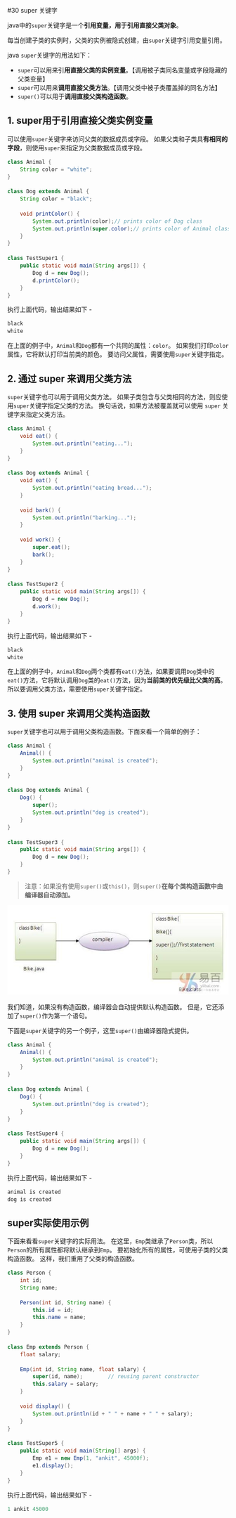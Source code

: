 #30 super 关键字



java中的`super`关键字是一个**引用变量，用于引用直接父类对象**。

每当创建子类的实例时，父类的实例被隐式创建，由`super`关键字引用变量引用。

java `super`关键字的用法如下：

- `super`可以用来引**用直接父类的实例变量**。【调用被子类同名变量或字段隐藏的 父类变量】
- `super`可以用来**调用直接父类方法**。【调用父类中被子类覆盖掉的同名方法】
- `super()`可以用于**调用直接父类构造函数**。

## 1. super用于引用直接父类实例变量

可以使用`super`关键字来访问父类的数据成员或字段。 如果父类和子类具**有相同的字段**，则使用`super`来指定为父类数据成员或字段。

```java
class Animal {
    String color = "white";
}

class Dog extends Animal {
    String color = "black";

    void printColor() {
        System.out.println(color);// prints color of Dog class
        System.out.println(super.color);// prints color of Animal class
    }
}

class TestSuper1 {
    public static void main(String args[]) {
        Dog d = new Dog();
        d.printColor();
    }
}
```

执行上面代码，输出结果如下 -

```java
black
white
```

在上面的例子中，`Animal`和`Dog`都有一个共同的属性：`color`。 如果我们打印`color`属性，它将默认打印当前类的颜色。 要访问父属性，需要使用`super`关键字指定。

## 2. 通过 super 来调用父类方法

`super`关键字也可以用于调用父类方法。 如果子类包含与父类相同的方法，则应使用`super`关键字指定父类的方法。 换句话说，如果方法被覆盖就可以使用 `super` 关键字来指定父类方法。

```java
class Animal {
    void eat() {
        System.out.println("eating...");
    }
}

class Dog extends Animal {
    void eat() {
        System.out.println("eating bread...");
    }

    void bark() {
        System.out.println("barking...");
    }

    void work() {
        super.eat();
        bark();
    }
}

class TestSuper2 {
    public static void main(String args[]) {
        Dog d = new Dog();
        d.work();
    }
}
```

执行上面代码，输出结果如下 -

```java
black
white
```

在上面的例子中，`Animal`和`Dog`两个类都有`eat()`方法，如果要调用`Dog`类中的`eat()`方法，它将默认调用`Dog`类的`eat()`方法，因为**当前类的优先级比父类的高**。
所以要调用父类方法，需要使用`super`关键字指定。

## 3. 使用 super 来调用父类构造函数

`super`关键字也可以用于调用父类构造函数。下面来看一个简单的例子：

```  Java
class Animal {
    Animal() {
        System.out.println("animal is created");
    }
}

class Dog extends Animal {
    Dog() {
        super();
        System.out.println("dog is created");
    }
}

class TestSuper3 {
    public static void main(String args[]) {
        Dog d = new Dog();
    }
}
```

> 注意：如果没有使用`super()`或`this()`，则`super()`**在每个类构造函数中由编译器自动添加。**

![img](30_01.jpg)

我们知道，如果没有构造函数，编译器会自动提供默认构造函数。 但是，它还添加了`super()`作为第一个语句。

下面是`super`关键字的另一个例子，这里`super()`由编译器隐式提供。

```  Java
class Animal {
    Animal() {
        System.out.println("animal is created");
    }
}

class Dog extends Animal {
    Dog() {
        System.out.println("dog is created");
    }
}

class TestSuper4 {
    public static void main(String args[]) {
        Dog d = new Dog();
    }
}

```

执行上面代码，输出结果如下 -

```  Java
animal is created
dog is created
```

## super实际使用示例

下面来看看`super`关键字的实际用法。 在这里，`Emp`类继承了`Person`类，所以`Person`的所有属性都将默认继承到`Emp`。 要初始化所有的属性，可使用子类的父类构造函数。 这样，我们重用了父类的构造函数。

```  Java
class Person {
    int id;
    String name;

    Person(int id, String name) {
        this.id = id;
        this.name = name;
    }
}

class Emp extends Person {
    float salary;

    Emp(int id, String name, float salary) {
        super(id, name);		// reusing parent constructor
        this.salary = salary;
    }

    void display() {
        System.out.println(id + " " + name + " " + salary);
    }
}

class TestSuper5 {
    public static void main(String[] args) {
        Emp e1 = new Emp(1, "ankit", 45000f);
        e1.display();
    }
}

```

执行上面代码，输出结果如下 -

```java
1 ankit 45000
```